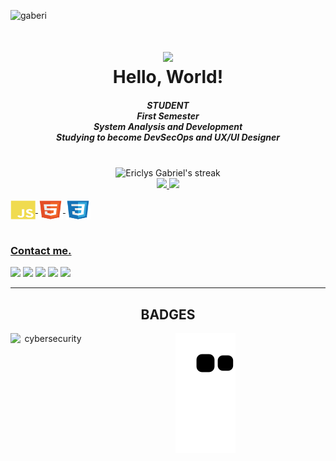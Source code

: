<p align=" left"> <img src="https://komarev.com/ghpvc/?username=GaberiBR&label=Profile%20views&color=0e75b6&style=flat" alt="gaberi" /></p>

<div align="center">
  <h1 align="center"><img src="https://cdn.streamelements.com/uploads/ff54341b-245b-4a6f-8e38-5a3c32bf35cb.gif" width="70px"> <br>Hello, World!</h1>
  <h5 align="center"> STUDENT <br> First Semester <br> System Analysis and Development <br> Studying to become DevSecOps and UX/UI Designer</h5>
  <div style="display: inline_block"><br>
   <img title="Streak" alt="Ericlys Gabriel's streak" src="https://github-readme-streak-stats.herokuapp.com?user=gaberibr&theme=navy-gear&date_format=M%20j%5B%2C%20Y%5D" width=450px/>
 </div>
  
<div>
  <div>
    <a href="https://github.com/GaberiBR">
    <img height="150em" src="https://github-readme-stats.vercel.app/api?username=GaberiBR&show_icons=true&theme=gruvbox&include_all_commits=true&count_private=true"/>
    <img height="150em" src="https://github-readme-stats.vercel.app/api/top-langs/?username=GaberiBR&layout=compact&langs_count=6&theme=gruvbox"/>
  </div>
  <div align="left" style="display: inline_block"><br>
    <img align="center" alt="Js" height="30" width="40" src="https://raw.githubusercontent.com/devicons/devicon/master/icons/javascript/javascript-plain.svg">
    <img align="center" alt="HTML" height="30" width="40" src="https://raw.githubusercontent.com/devicons/devicon/master/icons/html5/html5-original.svg">
    <img align="center" alt="CSS" height="30" width="40" src="https://raw.githubusercontent.com/devicons/devicon/master/icons/css3/css3-original.svg">
  </div>
</div> 
 
 <br>
 <div align="left">
   <h3>Contact me.</h3>
 
 
  <a href="https://www.youtube.com/c/GaberiBR" target="_blank"><img src="https://img.shields.io/badge/YouTube-FF0000?style=for-the-badge&logo=youtube&logoColor=white" target="_blank"></a>
  <a href="https://www.instagram.com/gaberibr" target="_blank"><img src="https://img.shields.io/badge/-Instagram-%23E4405F?style=for-the-badge&logo=instagram&logoColor=white" target="_blank"></a>
  <a href="https://discord.gg/UpWte22g4h" target="_blank"><img src="https://img.shields.io/badge/Discord-7289DA?style=for-the-badge&logo=discord&logoColor=white" target="_blank"></a> 
  <a href = "mailto:ericlysgabrielbr@gmail.com"><img src="https://img.shields.io/badge/-Gmail-%23333?style=for-the-badge&logo=gmail&logoColor=white" target="_blank"></a>
  <a href="https://www.linkedin.com/in/ericlysgabriel" target="_blank"><img src="https://img.shields.io/badge/-LinkedIn-%230077B5?style=for-the-badge&logo=linkedin&logoColor=white" target="_blank"></a> 
 <hr>
</div>
  <div>
  <h2 align="center">BADGES</h2>
  <a href= "https://www.credly.com/earner/earned/badge/a683039c-a18d-4628-8b73-61fe8ed4539d"> 
  <img align="left" src= "https://images.credly.com/size/340x340/images/054913b2-e271-49a2-a1a4-9bf1c1f9a404/CyberEssentials.png" width = 120px alt = "cybersecurity">
  
  ![Snake animation](https://github.com/GaberiBR/GaberiBR/blob/output/github-contribution-grid-snake.svg)
</div>
